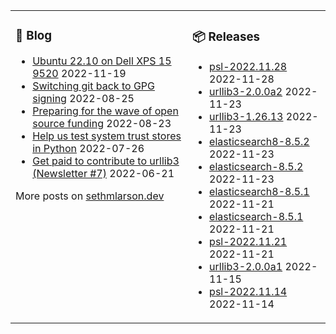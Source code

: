 <table><tr><td valign="top">

### 📰 Blog
<!-- blog starts -->
* [Ubuntu 22.10 on Dell XPS 15 9520](http://sethmlarson.dev/blog/ubuntu-22-10-on-dell-xps-15-9520?date=2022-11-19) 2022-11-19
* [Switching git back to GPG signing](http://sethmlarson.dev/blog/switching-git-back-to-gpg-signing?date=2022-08-25) 2022-08-25
* [Preparing for the wave of open source funding](http://sethmlarson.dev/blog/preparing-for-the-wave-of-open-source-funding?date=2022-08-23) 2022-08-23
* [Help us test system trust stores in Python](http://sethmlarson.dev/blog/help-test-system-trust-stores-in-python?date=2022-07-26) 2022-07-26
* [Get paid to contribute to urllib3 (Newsletter #7)](http://sethmlarson.dev/blog/get-paid-to-contribute-to-urllib3?date=2022-06-21) 2022-06-21
<!-- blog ends -->
More posts on [sethmlarson.dev](https://sethmlarson.dev)
</td><td valign="top">

### 📦 Releases
<!-- other starts -->
* [psl-2022.11.28](https://pypi.org/project/psl/2022.11.28) 2022-11-28
* [urllib3-2.0.0a2](https://pypi.org/project/urllib3/2.0.0a2) 2022-11-23
* [urllib3-1.26.13](https://pypi.org/project/urllib3/1.26.13) 2022-11-23
* [elasticsearch8-8.5.2](https://pypi.org/project/elasticsearch8/8.5.2) 2022-11-23
* [elasticsearch-8.5.2](https://pypi.org/project/elasticsearch/8.5.2) 2022-11-23
* [elasticsearch8-8.5.1](https://pypi.org/project/elasticsearch8/8.5.1) 2022-11-21
* [elasticsearch-8.5.1](https://pypi.org/project/elasticsearch/8.5.1) 2022-11-21
* [psl-2022.11.21](https://pypi.org/project/psl/2022.11.21) 2022-11-21
* [urllib3-2.0.0a1](https://pypi.org/project/urllib3/2.0.0a1) 2022-11-15
* [psl-2022.11.14](https://pypi.org/project/psl/2022.11.14) 2022-11-14
<!-- other ends -->
</td></tr></table>
